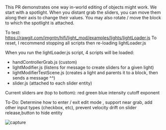 This PR demonstrates one way in-world editing of objects might work.  We start with a spotlight.  When you distant grab the sliders, you can move them along their axis to change their values.  You may also rotate / move the block to which the spotlight is attached.

To test: https://rawgit.com/imgntn/hifi/light_mod/examples/lights/lightLoader.js
To reset, I recommend stopping all scripts then re-loading lightLoader.js

When you run the lightLoader.js script, 4 scripts will be loaded:
- handControllerGrab.js (custom)
- lightModifier.js (listens for message to create sliders for a given light)
- lightModifierTestScene.js (creates a light and parents it to a block, then sends a message ^^)
- slider.js (attached to each slider entity)



Current sliders are (top to bottom):
red
green
blue
intensity
cutoff
exponent

To-Do: Determine how to enter / exit edit mode , support near grab, add other input types (checkbox, etc), prevent velocity drift on slider release,button to hide entity

![capture](https://cloud.githubusercontent.com/assets/843228/11830366/2f2dfe70-a359-11e5-84f0-33a380ebeac7.PNG)
